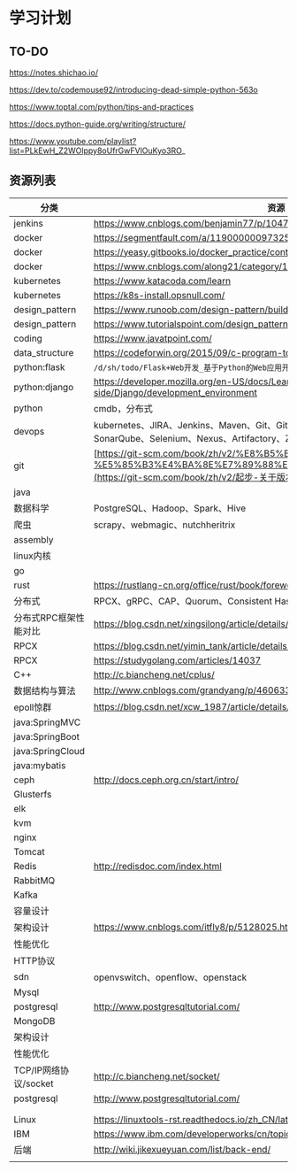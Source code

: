 

# 学习计划



##  TO-DO

https://notes.shichao.io/

https://dev.to/codemouse92/introducing-dead-simple-python-563o

https://www.toptal.com/python/tips-and-practices

https://docs.python-guide.org/writing/structure/

https://www.youtube.com/playlist?list=PLkEwH_Z2WOlppy8oUfrGwFVlOuKyo3RO_

  

  

  


## 资源列表

| 分类                  | 资源                                                         |
| --------------------- | ------------------------------------------------------------ |
| jenkins               | https://www.cnblogs.com/benjamin77/p/10478080.html           |
| docker                | <https://segmentfault.com/a/1190000009732550>                |
| docker                | <https://yeasy.gitbooks.io/docker_practice/content/kubernetes/quickstart.html> |
| docker                | <https://www.cnblogs.com/along21/category/1369921.html>      |
| kubernetes            | <https://www.katacoda.com/learn>                             |
| kubernetes            | https://k8s-install.opsnull.com/                             |
| design_pattern        | https://www.runoob.com/design-pattern/builder-pattern.html   |
| design_pattern        | <https://www.tutorialspoint.com/design_pattern/factory_pattern.htm> |
| coding                | <https://www.javatpoint.com/>                                |
| data_structure        | <https://codeforwin.org/2015/09/c-program-to-reverse-singly-linked-list.html> |
| python:flask          | `/d/sh/todo/Flask+Web开发_基于Python的Web应用开发实战.pdf`   |
| python:django         | <https://developer.mozilla.org/en-US/docs/Learn/Server-side/Django/development_environment> |
| python                | cmdb，分布式                                                 |
| devops                | kubernetes、JIRA、Jenkins、Maven、Git、GitLab、Maven、Jenkins、Salt、Ansible、SonarQube、Selenium、Nexus、Artifactory、Zabbix、Grafana、Prometheus |
| git                   | [https://git-scm.com/book/zh/v2/%E8%B5%B7%E6%AD%A5-%E5%85%B3%E4%BA%8E%E7%89%88%E6%9C%AC%E6%8E%A7%E5%88%B6](https://git-scm.com/book/zh/v2/起步-关于版本控制) |
| java                  |                                                              |
| 数据科学              | PostgreSQL、Hadoop、Spark、Hive                              |
| 爬虫                  | scrapy、webmagic、nutchheritrix                              |
| assembly              |                                                              |
| linux内核             |                                                              |
| go                    |                                                              |
| rust                  | <https://rustlang-cn.org/office/rust/book/foreword.html>     |
| 分布式                | RPCX、gRPC、CAP、Quorum、Consistent Hashing等原理和算法      |
| 分布式RPC框架性能对比 | <https://blog.csdn.net/xingsilong/article/details/80738960>  |
| RPCX                  | https://blog.csdn.net/yimin_tank/article/details/82752009    |
| RPCX                  | <https://studygolang.com/articles/14037>                     |
| C++                   | <http://c.biancheng.net/cplus/>                              |
| 数据结构与算法        | <http://www.cnblogs.com/grandyang/p/4606334.html>            |
| epoll惊群             | https://blog.csdn.net/xcw_1987/article/details/82878388      |
| java:SpringMVC        |                                                              |
| java:SpringBoot       |                                                              |
| java:SpringCloud      |                                                              |
| java:mybatis          |                                                              |
| ceph                  | <http://docs.ceph.org.cn/start/intro/>                       |
| Glusterfs             |                                                              |
| elk                   |                                                              |
| kvm                   |                                                              |
| nginx                 |                                                              |
| Tomcat                |                                                              |
| Redis                 | <http://redisdoc.com/index.html>                             |
| RabbitMQ              |                                                              |
| Kafka                 |                                                              |
| 容量设计              |                                                              |
| 架构设计              | <https://www.cnblogs.com/itfly8/p/5128025.html>              |
| 性能优化              |                                                              |
| HTTP协议              |                                                              |
| sdn                   | openvswitch、openflow、openstack                             |
| Mysql                 |                                                              |
| postgresql            | <http://www.postgresqltutorial.com/>                         |
| MongoDB               |                                                              |
| 架构设计              |                                                              |
| 性能优化              |                                                              |
| TCP/IP网络协议/socket | <http://c.biancheng.net/socket/>                             |
| postgresql            | <http://www.postgresqltutorial.com/>                         |
|                       |                                                              |
|                       |                                                              |
| Linux                 | <https://linuxtools-rst.readthedocs.io/zh_CN/latest/base/index.html> |
| IBM                   | <https://www.ibm.com/developerworks/cn/topics/>              |
| 后端                  | <http://wiki.jikexueyuan.com/list/back-end/>                 |
|                       |                                                              |